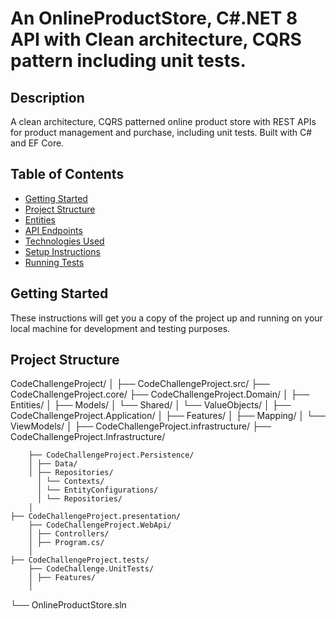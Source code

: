 # An OnlineProductStore, C#.NET 8 API with Clean architecture, CQRS pattern including unit tests.

## Description

A clean architecture, CQRS patterned online product store with REST APIs for product management and purchase, including unit tests. Built with C# and EF Core.

## Table of Contents

- [Getting Started](#getting-started)
- [Project Structure](#project-structure)
- [Entities](#entities)
- [API Endpoints](#api-endpoints)
- [Technologies Used](#technologies-used)
- [Setup Instructions](#setup-instructions)
- [Running Tests](#running-tests)

## Getting Started

These instructions will get you a copy of the project up and running on your local machine for development and testing purposes.

## Project Structure

CodeChallengeProject/
│
├── CodeChallengeProject.src/
    ├── CodeChallengeProject.core/
        ├── CodeChallengeProject.Domain/
        │ ├── Entities/
        │ ├── Models/
        │ └── Shared/
        │ └── ValueObjects/
        │
        ├── CodeChallengeProject.Application/
        │ ├── Features/
        │ ├── Mapping/
        │ └── ViewModels/
        │
    ├── CodeChallengeProject.infrastructure/
        ├── CodeChallengeProject.Infrastructure/

        ├── CodeChallengeProject.Persistence/
        │ ├── Data/
        │ ├── Repositories/
          │ └── Contexts/
          │ └── EntityConfigurations/
          │ └── Repositories/
        │
    ├── CodeChallengeProject.presentation/
        ├── CodeChallengeProject.WebApi/
        │ ├── Controllers/
        │ ├── Program.cs/
        │
    ├── CodeChallengeProject.tests/
        ├── CodeChallenge.UnitTests/
        │ ├── Features/
        │
└── OnlineProductStore.sln
